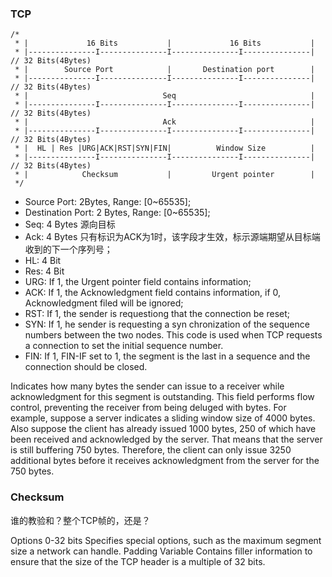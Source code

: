 ### TCP

```
/*
 * |             16 Bits           |             16 Bits           |
 * |---------------I---------------I---------------I---------------| // 32 Bits(4Bytes)
 * |        Source Port            |       Destination port        |
 * |---------------I---------------I---------------I---------------| // 32 Bits(4Bytes)
 * |                              Seq                              |
 * |---------------I---------------I---------------I---------------| // 32 Bits(4Bytes)
 * |                              Ack                              |
 * |---------------I---------------I---------------I---------------| // 32 Bits(4Bytes)
 * |  HL | Res |URG|ACK|RST|SYN|FIN|          Window Size          |
 * |---------------I---------------I---------------I---------------| // 32 Bits(4Bytes)
 * |            Checksum           |         Urgent pointer        |
 */
```

- Source Port: 2Bytes, Range: [0~65535];
- Destination Port: 2 Bytes, Range: [0~65535];
- Seq: 4 Bytes 源向目标
- Ack: 4 Bytes 只有标识为ACK为1时，该字段才生效，标示源端期望从目标端收到的下一个序列号；
- HL: 4 Bit
- Res: 4 Bit
- URG: If 1, the Urgent pointer field contains information;
- ACK: If 1, the Acknowledgment field contains information, if 0, Acknowledgment filed will be ignored;
- RST: If 1, the sender is requestiong that the connection be reset;
- SYN: If 1, he sender is requesting a syn chronization of the sequence numbers between the two nodes. This code is used when TCP requests a connection to set the initial sequence number.
- FIN: If 1, FIN-IF set to 1, the segment is the last in a sequence and the connection should be closed.

Indicates how many bytes the sender can issue to a receiver while acknowledgment for this segment is outstanding. This field performs flow control, preventing the receiver from being deluged with bytes. For example, suppose a server indicates a sliding window size of 4000 bytes. Also suppose the client has already issued 1000 bytes, 250 of which have been received and acknowledged by the server. That means that the server is still buffering 750 bytes. Therefore, the client can only issue 3250 additional bytes before it receives acknowledgment from the server for the 750 bytes.

### Checksum
谁的教验和？整个TCP帧的，还是？


Options	0-32 bits	Specifies special options, such as the maximum segment size a network can handle.
Padding	Variable	Contains filler information to ensure that the size of the TCP header is a multiple of 32 bits.
